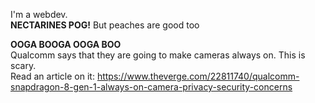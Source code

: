 I'm a webdev.  
**NECTARINES POG!** But peaches are good too  
  
**OOGA BOOGA OOGA BOO**  
Qualcomm says that they are going to make cameras always on. This is scary.  
Read an article on it: https://www.theverge.com/22811740/qualcomm-snapdragon-8-gen-1-always-on-camera-privacy-security-concerns
